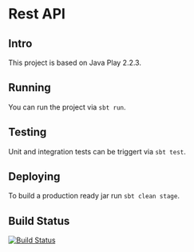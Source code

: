 # Rest API

## Intro
This project is based on Java Play 2.2.3.

## Running
You can run the project via `sbt run`.

## Testing
Unit and integration tests can be triggert via `sbt test`.

## Deploying
To build a production ready jar run `sbt clean stage`.

## Build Status
[![Build Status](https://travis-ci.org/snadorp/java-rest-api.svg)](https://travis-ci.org/snadorp/java-rest-api)
